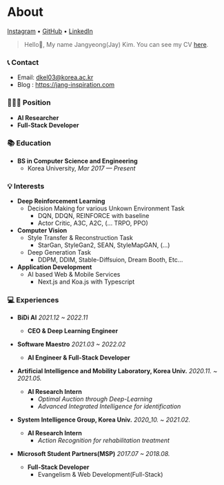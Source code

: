 # About

[Instagram](https://www.instagram.com/jang.inspiration/) • [GitHub](https://github.com/longshiine) • [LinkedIn](https://www.linkedin.com/in/jangyeong-kim-b7924422a/)

> Hello👋, My name Jangyeong(Jay) Kim. 
> You can see my CV [here](https://jang-inspiration.com/cv.pdf).


### 📞 Contact
- Email: dkel03@korea.ac.kr
- Blog : https://jang-inspiration.com

### 🧑🏻‍💻 Position
- **AI Researcher**
- **Full-Stack Developer**

### 📚 Education
- **BS in Computer Science and Engineering**
    - Korea University, *Mar 2017 — Present*

### 💡 Interests
- **Deep Reinforcement Learning**
    - Decision Making for various Unkown Environment Task
        - DQN, DDQN, REINFORCE with baseline
        - Actor Critic, A3C, A2C, (... TRPO, PPO)
- **Computer Vision**
    - Style Transfer & Reconstruction Task
        - StarGan, StyleGan2, SEAN, StyleMapGAN, (...)
    - Deep Generation Task
        - DDPM, DDIM, Stable-Diffsuion, Dream Booth, Etc...
- **Application Development**
    - AI based Web & Mobile Services
        - Next.js and Koa.js with Typescript

### 💻 Experiences
- **BiDi AI** *2021.12 ~ 2022.11*
    - **CEO & Deep Learning Engineer**

- **Software Maestro** *2021.03 ~ 2022.02*
    - **AI Engineer & Full-Stack Developer**

- **Artificial Intelligence and Mobility Laboratory, Korea Univ.** *2020.11. ~ 2021.05.*  
    - **AI Research Intern**
        - *Optimal Auction through Deep-Learning*
        - *Advanced Integrated Intelligence for identification*
  
- **System Intelligence Group, Korea Univ.** *2020_10. ~ 2021.02.*  
    - **AI Research Intern**     
        - *Action Recognition for rehabilitation treatment*
  

- **Microsoft Student Partners(MSP)** *2017.07 ~ 2018.08.*  
    - **Full-Stack Developer**
        - Evangelism & Web Development(Full-Stack)  
